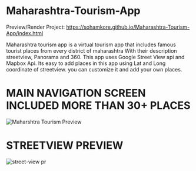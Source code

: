 
 # Maharashtra-Tourism-App

Preview/Render Project:
https://sohamkore.github.io/Maharashtra-Tourism-App/index.html

Maharashtra tourism app is a virtual tourism app that includes famous tourist places from every district of maharashtra With their description streetview, Panorama and 360. This app uses Google Street View api and Mapbox Api. Its easy to add places in this app using Lat and Long coordinate of streetview. you can customize it and add your own places.


 # MAIN NAVIGATION SCREEN INCLUDED MORE THAN 30+ PLACES
![Maharshtra Tourism Preview](https://user-images.githubusercontent.com/119067189/229337369-42da4fcb-1682-494a-92fe-dfda46a53590.png)

 # STREETVIEW PREVIEW
![street-view pr](https://user-images.githubusercontent.com/119067189/229337376-d54bb16e-9278-46d0-8817-32841e946c08.png)

